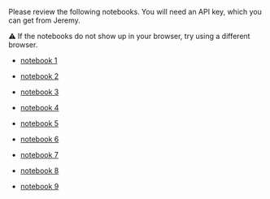 Please review the following notebooks. You will need an API key, which you can get from Jeremy.

:warning: If the notebooks do not show up in your browser, try using a different browser.

- [notebook 1](https://dandi-ai-notebooks.github.io/dandi-notebook-review/review?url=aHR0cHM6Ly9naXRodWIuY29tL2RhbmRpLWFpLW5vdGVib29rcy8wMDEzNzUvYmxvYi9tYWluLzIwMjUtMDQtMjUtY2xhdWRlLTMuNy1zb25uZXQtcHJvbXB0LWEtNy8wMDEzNzUuaXB5bmI=)

- [notebook 2](https://dandi-ai-notebooks.github.io/dandi-notebook-review/review?url=aHR0cHM6Ly9naXRodWIuY29tL2RhbmRpLWFpLW5vdGVib29rcy8wMDEzNzUvYmxvYi9tYWluLzIwMjUtMDQtMjUtZ2VtaW5pLTIuMC1mbGFzaC0wMDEtcHJvbXB0LWQtNy8wMDEzNzUuaXB5bmI=)

- [notebook 3](https://dandi-ai-notebooks.github.io/dandi-notebook-review/review?url=aHR0cHM6Ly9naXRodWIuY29tL2RhbmRpLWFpLW5vdGVib29rcy8wMDEzNzUvYmxvYi9tYWluLzIwMjUtMDQtMjUtZ2VtaW5pLTIuMC1mbGFzaC0wMDEtcHJvbXB0LWItNy8wMDEzNzUuaXB5bmI=)

- [notebook 4](https://dandi-ai-notebooks.github.io/dandi-notebook-review/review?url=aHR0cHM6Ly9naXRodWIuY29tL2RhbmRpLWFpLW5vdGVib29rcy8wMDEzNzUvYmxvYi9tYWluLzIwMjUtMDQtMjUtZ3B0LTRvLXByb21wdC1hLTcvMDAxMzc1LmlweW5i)

- [notebook 5](https://dandi-ai-notebooks.github.io/dandi-notebook-review/review?url=aHR0cHM6Ly9naXRodWIuY29tL2RhbmRpLWFpLW5vdGVib29rcy8wMDEzNzUvYmxvYi9tYWluLzIwMjUtMDQtMjUtZ3B0LTRvLXByb21wdC1kLTcvMDAxMzc1LmlweW5i)

- [notebook 6](https://dandi-ai-notebooks.github.io/dandi-notebook-review/review?url=aHR0cHM6Ly9naXRodWIuY29tL2RhbmRpLWFpLW5vdGVib29rcy8wMDEzNzUvYmxvYi9tYWluLzIwMjUtMDQtMjUtZ3B0LTRvLXByb21wdC1iLTcvMDAxMzc1LmlweW5i)

- [notebook 7](https://dandi-ai-notebooks.github.io/dandi-notebook-review/review?url=aHR0cHM6Ly9naXRodWIuY29tL2RhbmRpLWFpLW5vdGVib29rcy8wMDEzNzUvYmxvYi9tYWluLzIwMjUtMDQtMjUtZ2VtaW5pLTIuMC1mbGFzaC0wMDEtcHJvbXB0LWEtNy8wMDEzNzUuaXB5bmI=)

- [notebook 8](https://dandi-ai-notebooks.github.io/dandi-notebook-review/review?url=aHR0cHM6Ly9naXRodWIuY29tL2RhbmRpLWFpLW5vdGVib29rcy8wMDEzNzUvYmxvYi9tYWluLzIwMjUtMDQtMjUtY2xhdWRlLTMuNy1zb25uZXQtcHJvbXB0LWItNy8wMDEzNzUuaXB5bmI=)

- [notebook 9](https://dandi-ai-notebooks.github.io/dandi-notebook-review/review?url=aHR0cHM6Ly9naXRodWIuY29tL2RhbmRpLWFpLW5vdGVib29rcy8wMDEzNzUvYmxvYi9tYWluLzIwMjUtMDQtMjUtY2xhdWRlLTMuNy1zb25uZXQtcHJvbXB0LWQtNy8wMDEzNzUuaXB5bmI=)

